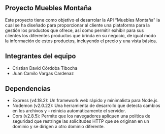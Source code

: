 ## Proyecto Muebles Montaña
Este proyecto tiene como objetivo el desarrolar  la API “Muebles Montaña” la cual se ha diseñado para proporcionar al cliente una plataforma para la gestión los productos que ofrece, así como permitir exhibir para sus clientes los diferentes productos que brinda en su negocio, de igual modo la información de estos productos, incluyendo el precio y una vista básica.

## Integrantes del equipo
- Cristian David Córdoba Tibocha
- Juan Camilo Vargas Cardenaz
## Dependencias
- Express (v4.18.2): Un framework web rápido y minimalista para Node.js.
- Nodemon (v2.0.22): Una herramienta de desarrollo que detecta cambios en los archivos y - reinicia automáticamente el servidor.
- Cors (v2.8.5): Permite que los navegadores apliquen una política de seguridad que restringe las solicitudes HTTP que se originan en un dominio y se dirigen a otro dominio diferente.